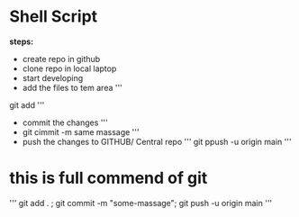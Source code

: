 # Shell Script

**steps:**

* create repo in github
* clone repo in local laptop 
* start developing 
* add the files to tem area 
'''

git add <file-name>
'''
* commit the changes
'''
* git cimmit -m same massage
'''
* push the changes to GITHUB/ Central repo
'''
git ppush -u origin main 
'''
# this is full commend of git 
'''
git add . ; git commit -m "some-massage"; git push -u origin main 
'''


